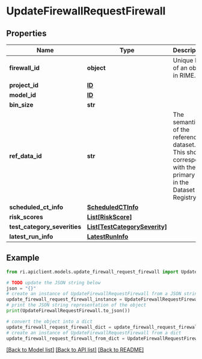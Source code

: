 # UpdateFirewallRequestFirewall


## Properties

Name | Type | Description | Notes
------------ | ------------- | ------------- | -------------
**firewall_id** | **object** | Unique ID of an object in RIME. | [optional] 
**project_id** | [**ID**](ID.md) |  | [optional] 
**model_id** | [**ID**](ID.md) |  | [optional] 
**bin_size** | **str** |  | [optional] 
**ref_data_id** | **str** | The semantic ID of the reference dataset. This should correspond with the primary key in the Dataset Registry. | [optional] 
**scheduled_ct_info** | [**ScheduledCTInfo**](ScheduledCTInfo.md) |  | [optional] 
**risk_scores** | [**List[RiskScore]**](RiskScore.md) |  | [optional] 
**test_category_severities** | [**List[TestCategorySeverity]**](TestCategorySeverity.md) |  | [optional] 
**latest_run_info** | [**LatestRunInfo**](LatestRunInfo.md) |  | [optional] 

## Example

```python
from ri.apiclient.models.update_firewall_request_firewall import UpdateFirewallRequestFirewall

# TODO update the JSON string below
json = "{}"
# create an instance of UpdateFirewallRequestFirewall from a JSON string
update_firewall_request_firewall_instance = UpdateFirewallRequestFirewall.from_json(json)
# print the JSON string representation of the object
print(UpdateFirewallRequestFirewall.to_json())

# convert the object into a dict
update_firewall_request_firewall_dict = update_firewall_request_firewall_instance.to_dict()
# create an instance of UpdateFirewallRequestFirewall from a dict
update_firewall_request_firewall_from_dict = UpdateFirewallRequestFirewall.from_dict(update_firewall_request_firewall_dict)
```
[[Back to Model list]](../README.md#documentation-for-models) [[Back to API list]](../README.md#documentation-for-api-endpoints) [[Back to README]](../README.md)

